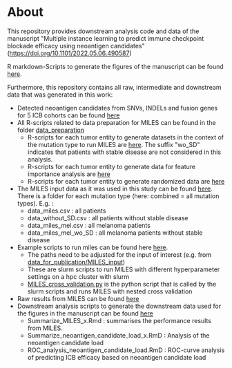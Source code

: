 
# About

This repository provides downstream analysis code and data of the manuscript "Multiple instance learning to predict immune checkpoint blockade efficacy using neoantigen candidates" (https://doi.org/10.1101/2022.05.06.490587)

R markdown-Scripts to generate the figures of the manuscript can be found [here](data_analysis/Generate_Manuscript_Figures).  

Furthermore, this repository contains all raw, intermediate and downstream data that was generated in this work:  

*  Detected neoantigen candidates from SNVs, INDELs and fusion genes for 5 ICB cohorts can be found [here](data_for_publication/raw_data)
*  All R-scripts related to data preparation for MILES can be found in the folder [data_preparation](data_preparation)
    * R-scripts for each tumor entity to generate datasets in the context of the mutation type to run MILES are [here](data_preparation). The suffix "wo_SD" indicates that patients with stable disease are not considered in this analysis.
    * R-scripts  for each tumor entity to generate data for feature importance analysis are [here](data_preparation/feature_importance)
    * R-scripts  for each tumor entity to generate randomized data are [here](data_preparation/randomized_candidates)
*  The MILES input data as it was used in this study can be found  [here](data_for_publication/MILES_input). There is a folder for each mutation type (here: combined = all mutation types). E.g. :
    * data_miles.csv : all patients  
    * data_without_SD.csv : all patients without stable disease  
    * data_miles_mel.csv : all melanoma patients  
    * data_miles_mel_wo_SD : all melanoma patients without stable disease  
*  Example scripts to run miles can be found here [here](data_for_publication/running_MILES).
    * The paths need to be adjusted for the input of interest (e.g. from [data_for_publication/MILES_input](data_for_publication/MILES_input))  
    * These are slurm scripts to run MILES with different hyperparameter settings on a hpc cluster with slurm  
    * [MILES_cross_validation.py](running_MILES\MILES_cross_validation.py) is the python script that is called by the slurm scripts and runs MILES with nested cross validation  
*  Raw results from MILES can be found  [here](data_for_publication/MILES_results)
*  Downstream analysis scripts to generate the downstream data used for the figures in the manuscript can be found [here](data_analysis/Downstream_analysis)
    * Summarize_MILES_x.Rmd : summarises the performance results from MILES.
    * Summarize_neoantigen_candidate_load_x.RmD : Analysis of the neoantigen candidate load
    * ROC_analysis_neoantigen_candidate_load.RmD : ROC-curve analysis of predicting ICB efficacy based on neoantigen candidate load
